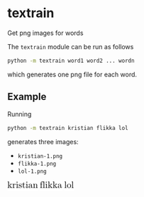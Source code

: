 # textrain

Get png images for words

The `textrain` module can be run as follows

```bash
python -m textrain word1 word2 ... wordn
```

which generates one png file for each word.

## Example

Running

```bash
python -m textrain kristian flikka lol
```

generates three images:

* `kristian-1.png`
* `flikka-1.png`
* `lol-1.png`

![kristian-1](https://raw.githubusercontent.com/pgdr/textrain/master/assets/kristian-1.png)
![flikka-1](https://raw.githubusercontent.com/pgdr/textrain/master/assets/flikka-1.png)
![lol-1](https://raw.githubusercontent.com/pgdr/textrain/master/assets/lol-1.png)
